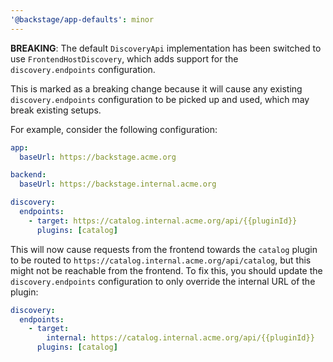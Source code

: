 ```yaml
---
'@backstage/app-defaults': minor
---
```


**BREAKING**: The default `DiscoveryApi` implementation has been switched to use `FrontendHostDiscovery`, which adds support for the `discovery.endpoints` configuration.

This is marked as a breaking change because it will cause any existing `discovery.endpoints` configuration to be picked up and used, which may break existing setups.

For example, consider the following configuration:

```yaml
app:
  baseUrl: https://backstage.acme.org

backend:
  baseUrl: https://backstage.internal.acme.org

discovery:
  endpoints:
    - target: https://catalog.internal.acme.org/api/{{pluginId}}
      plugins: [catalog]
```

This will now cause requests from the frontend towards the `catalog` plugin to be routed to `https://catalog.internal.acme.org/api/catalog`, but this might not be reachable from the frontend. To fix this, you should update the `discovery.endpoints` configuration to only override the internal URL of the plugin:

```yaml
discovery:
  endpoints:
    - target:
        internal: https://catalog.internal.acme.org/api/{{pluginId}}
      plugins: [catalog]
```
